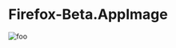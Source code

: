 # Firefox-Beta.AppImage

![foo](https://github.com/nx-appbuild-hub/Firefox-Beta.AppImage//actions/workflows/makefile.yml/badge.svg)
